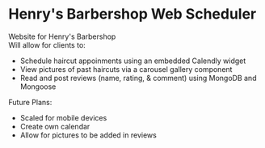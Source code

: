 # Henry's Barbershop Web Scheduler

Website for Henry's Barbershop  
Will allow for clients to:

- Schedule haircut appoinments using an embedded Calendly widget
- View pictures of past haircuts via a carousel gallery component
- Read and post reviews (name, rating, & comment) using MongoDB and Mongoose

Future Plans:

- Scaled for mobile devices
- Create own calendar
- Allow for pictures to be added in reviews
